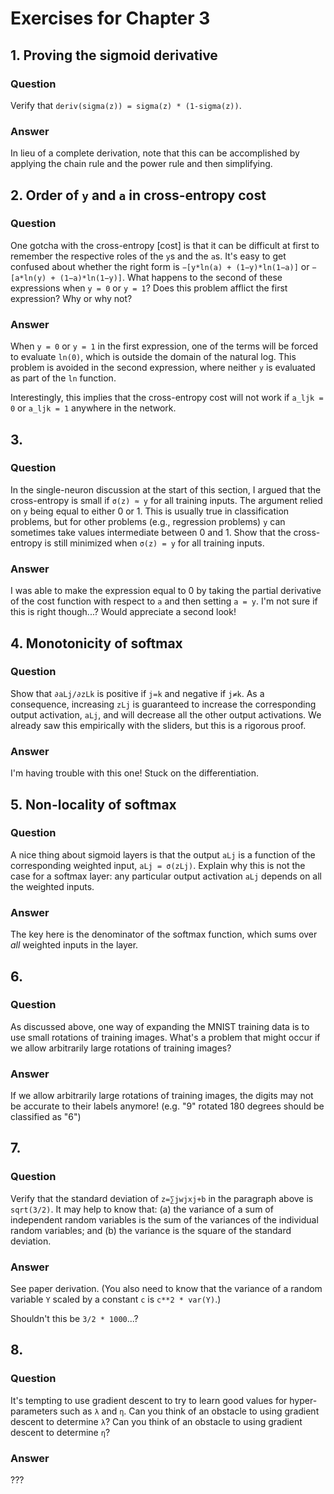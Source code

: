 # Exercises for Chapter 3

## 1. Proving the sigmoid derivative

### Question

Verify that `deriv(sigma(z)) = sigma(z) * (1-sigma(z))`.

### Answer

In lieu of a complete derivation, note that this can be accomplished by applying
the chain rule and the power rule and then simplifying.

## 2. Order of `y` and `a` in cross-entropy cost

### Question

One gotcha with the cross-entropy [cost] is that it can be difficult at first to
remember the respective roles of the `y`s and the `a`s. It's easy to get confused
about whether the right form is `−[y*ln(a) + (1−y)*ln(1−a)]` or `−[a*ln(y) + (1−a)*ln(1−y)]`.
What happens to the second of these expressions when `y = 0` or `y = 1`? Does this problem
afflict the first expression? Why or why not?

### Answer

When `y = 0` or `y = 1` in the first expression, one of the terms will be forced
to evaluate `ln(0)`, which is outside the domain of the natural log. This
problem is avoided in the second expression, where neither `y` is evaluated as
part of the `ln` function.

Interestingly, this implies that the cross-entropy cost will not work if `a_ljk = 0`
or `a_ljk = 1` anywhere in the network.

## 3. 

### Question

In the single-neuron discussion at the start of this section, I argued that the
cross-entropy is small if `σ(z) ≈ y` for all training inputs. The argument relied on
`y` being equal to either 0 or 1. This is usually true in classification problems,
but for other problems (e.g., regression problems) `y` can sometimes take values
intermediate between 0 and 1. Show that the cross-entropy is still minimized
when `σ(z) = y` for all training inputs.

### Answer

I was able to make the expression equal to 0 by taking the partial derivative of the
cost function with respect to `a` and then setting `a = y`. I'm not sure if this
is right though...? Would appreciate a second look!

## 4. Monotonicity of softmax

### Question

 Show that `∂aLj/∂zLk` is positive if `j=k` and negative if `j≠k`. As a consequence,
 increasing `zLj` is guaranteed to increase the corresponding output activation,
 `aLj`, and will decrease all the other output activations. We already saw this
 empirically with the sliders, but this is a rigorous proof.

### Answer

I'm having trouble with this one! Stuck on the differentiation.

## 5. Non-locality of softmax

### Question

A nice thing about sigmoid layers is that the output `aLj` is a function of the
corresponding weighted input, `aLj = σ(zLj)`. Explain why this is not the case for
a softmax layer: any particular output activation `aLj` depends on all the
weighted inputs.

### Answer

The key here is the denominator of the softmax function, which sums over _all_
weighted inputs in the layer.

## 6.

### Question

As discussed above, one way of expanding the MNIST training data is to use small
rotations of training images. What's a problem that might occur if we allow
arbitrarily large rotations of training images?

### Answer

If we allow arbitrarily large rotations of training images, the digits may not
be accurate to their labels anymore! (e.g. "9" rotated 180 degrees should be
classified as "6")

## 7.

### Question

Verify that the standard deviation of `z=∑jwjxj+b` in the paragraph above is
`sqrt(3/2)`. It may help to know that: (a) the variance of a sum of independent
random variables is the sum of the variances of the individual random variables;
and (b) the variance is the square of the standard deviation.

### Answer

See paper derivation. (You also need to know that the variance of a random
variable `Y` scaled by a constant `c` is `c**2 * var(Y)`.)

Shouldn't this be `3/2 * 1000`...?

## 8.

### Question

It's tempting to use gradient descent to try to learn good values for
hyper-parameters such as `λ` and `η`. Can you think of an obstacle to using gradient
descent to determine `λ`? Can you think of an obstacle to using gradient descent
to determine `η`?

### Answer

???
